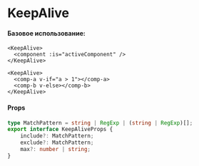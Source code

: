 # KeepAlive

<v-clicks>

#### Базовое использование: 

```vue
<KeepAlive>
  <component :is="activeComponent" />
</KeepAlive>
```

```vue
<KeepAlive>
  <comp-a v-if="a > 1"></comp-a>
  <comp-b v-else></comp-b>
</KeepAlive>
```
<div class="pt-4">

#### Props

```ts
type MatchPattern = string | RegExp | (string | RegExp)[];
export interface KeepAliveProps {
    include?: MatchPattern;
    exclude?: MatchPattern;
    max?: number | string;
}
```

</div>

</v-clicks>